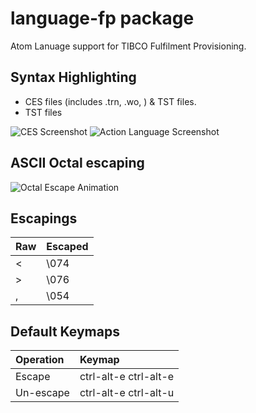# language-fp package

Atom Lanuage support for TIBCO Fulfilment Provisioning.

## Syntax Highlighting
* CES files (includes .trn, .wo, ) & TST files.
* TST files

![CES Screenshot](https://raw.githubusercontent.com/oxo42/language-fp/master/screenshot.png)
![Action Language Screenshot](https://raw.githubusercontent.com/oxo42/language-fp/master/actionlang.png)

## ASCII Octal escaping
![Octal Escape Animation](https://raw.githubusercontent.com/oxo42/language-fp/master/octal-escape.gif)

## Escapings
| Raw | Escaped |
|:----|:--------|
| <   | \074    |
| >   | \076    |
| ,   | \054    |

## Default Keymaps
| Operation | Keymap                |
|:----------|:----------------------|
| Escape    | ctrl-alt-e ctrl-alt-e |
| Un-escape | ctrl-alt-e ctrl-alt-u |
